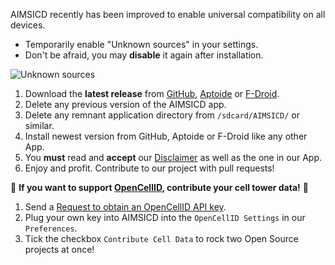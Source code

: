 AIMSICD recently has been improved to enable universal compatibility on all devices.

* Temporarily enable "Unknown sources" in your settings.
* Don't be afraid, you may **disable** it again after installation.

![Unknown sources](https://developer.android.com/images/publishing/publishing_unknown_sources_sm.png)

1. Download the **latest release** from [GitHub](https://github.com/SecUpwN/Android-IMSI-Catcher-Detector/releases), [Aptoide](http://aimsicd.store.aptoide.com/) or [F-Droid](https://f-droid.org/repository/browse/?fdid=com.SecUpwN.AIMSICD).
2. Delete any previous version of the AIMSICD app.
3. Delete any remnant application directory from `/sdcard/AIMSICD/` or similar.
4. Install newest version from GitHub, Aptoide or F-Droid like any other App.
5. You **must** read and **accept** our [Disclaimer](https://github.com/SecUpwN/Android-IMSI-Catcher-Detector/blob/master/DISCLAIMER) as well as the one in our App.
6. Enjoy and profit. Contribute to our project with pull requests!

:cherries: **If you want to support [OpenCellID](http://wiki.opencellid.org/wiki/Main_Page), contribute your cell tower data!** :cherries: 

1. Send a [Request to obtain an OpenCellID API key](http://opencellid.org/#action=database.requestForApiKey).
2. Plug your own key into AIMSICD into the `OpenCellID Settings` in our `Preferences`.
4. Tick the checkbox `Contribute Cell Data` to rock two Open Source projects at once!